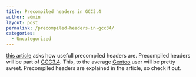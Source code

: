 ```yaml
---
title: Precompiled headers in GCC3.4
author: admin
layout: post
permalink: /precompiled-headers-in-gcc34/
categories:
  - Uncategorized
---
```

[this article][1] asks how usefull precompiled headers are. Precompiled headers will be part of [GCC3.4][2]. This, to the average [Gentoo][3] user will be pretty sweet. Precompiled headers are explained in the article, so check it out.

 [1]: http://www.devchannel.org/article.pl?sid=03/11/26/2218209
 [2]: http://gcc.gnu.org/
 [3]: http://www.gentoo.org